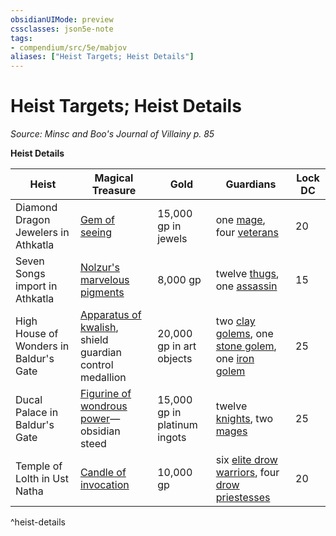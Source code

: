 ```yaml
---
obsidianUIMode: preview
cssclasses: json5e-note
tags:
- compendium/src/5e/mabjov
aliases: ["Heist Targets; Heist Details"]
---
```

# Heist Targets; Heist Details
*Source: Minsc and Boo's Journal of Villainy p. 85* 

**Heist Details**

| Heist | Magical Treasure | Gold | Guardians | Lock DC |
|-------|------------------|------|-----------|---------|
| Diamond Dragon Jewelers in Athkatla | [Gem of seeing](/Systems/5e/items/gem-of-seeing.md) | 15,000 gp in jewels | one [mage](/Systems/5e/bestiary/humanoid/mage.md), four [veterans](/Systems/5e/bestiary/humanoid/veteran.md) | 20 |
| Seven Songs import in Athkatla | [Nolzur's marvelous pigments](/Systems/5e/items/nolzurs-marvelous-pigments.md) | 8,000 gp | twelve [thugs](/Systems/5e/bestiary/humanoid/thug.md), one [assassin](/Systems/5e/bestiary/humanoid/assassin.md) | 15 |
| High House of Wonders in Baldur's Gate | [Apparatus of kwalish](/Systems/5e/items/apparatus-of-kwalish.md), shield guardian control medallion | 20,000 gp in art objects | two [clay golems](/Systems/5e/bestiary/construct/clay-golem.md), one [stone golem](/Systems/5e/bestiary/construct/stone-golem.md), one [iron golem](/Systems/5e/bestiary/construct/iron-golem.md) | 25 |
| Ducal Palace in Baldur's Gate | [Figurine of wondrous power](/Systems/5e/items/figurine-of-wondrous-power.md)—obsidian steed | 15,000 gp in platinum ingots | twelve [knights](/Systems/5e/bestiary/humanoid/knight.md), two [mages](/Systems/5e/bestiary/humanoid/mage.md) | 25 |
| Temple of Lolth in Ust Natha | [Candle of invocation](/Systems/5e/items/candle-of-invocation.md) | 10,000 gp | six [elite drow warriors](/Systems/5e/bestiary/humanoid/drow-elite-warrior.md), four [drow priestesses](/Systems/5e/bestiary/humanoid/drow-priestess-of-lolth.md) | 20 |
^heist-details